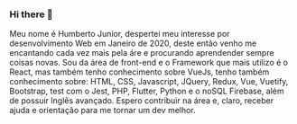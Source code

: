 ### Hi there 👋
 Meu nome é Humberto Junior, despertei meu interesse por desenvolvimento Web em Janeiro de 2020, deste então venho me encantando cada vez mais pela áre e procurando aprendender sempre coisas novas. Sou da área de front-end e o Framework que mais utilizo é o React, mas também tenho conhecimento sobre VueJs, tenho também conhecimento sobre: HTML, CSS, Javascript, JQuery, Redux, Vue, Vuetify, Bootstrap, test com o Jest, PHP, Flutter, Python e o noSQL Firebase, além de possuir Inglês avançado.
  Espero contribuir na área e, claro, receber ajuda e orientação para me tornar um dev melhor.

<!--
**1bertoh/1bertoh** is a ✨ _special_ ✨ repository because its `README.md` (this file) appears on your GitHub profile.

Here are some ideas to get you started:

- 🔭 I’m currently working on ... Forleven
- 🌱 I’m currently learning ...  Python/PHP
- 👯 I’m looking to collaborate on ...
- 🤔 I’m looking for help with ...
- 💬 Ask me about ...
- 📫 How to reach me: ...
- 😄 Pronouns: ...
- ⚡ Fun fact: ...
-->
